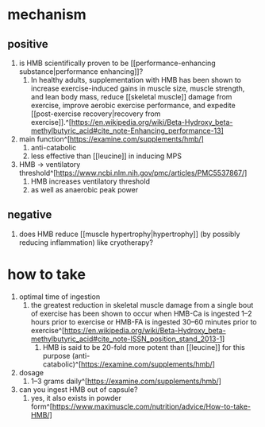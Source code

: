 # mechanism
## positive
1. is HMB scientifically proven to be [[performance-enhancing substance|performance enhancing]]?
	1. In healthy adults, supplementation with HMB has been shown to increase exercise-induced gains in muscle size, muscle strength, and lean body mass, reduce [[skeletal muscle]] damage from exercise, improve aerobic exercise performance, and expedite [[post-exercise recovery|recovery from exercise]].^[https://en.wikipedia.org/wiki/Beta-Hydroxy_beta-methylbutyric_acid#cite_note-Enhancing_performance-13]
4. main function^[https://examine.com/supplements/hmb/]
	1. anti-catabolic
	2. less effective than [[leucine]] in inducing MPS
5. HMB → ventilatory threshold^[https://www.ncbi.nlm.nih.gov/pmc/articles/PMC5537867/]
	1. HMB increases ventilatory threshold
	2. as well as anaerobic peak power
## negative
1. does HMB reduce [[muscle hypertrophy|hypertrophy]] (by possibly reducing inflammation) like cryotherapy?
# how to take
1. optimal time of ingestion
	1. the greatest reduction in skeletal muscle damage from a single bout of exercise has been shown to occur when HMB-Ca is ingested 1–2 hours prior to exercise or HMB-FA is ingested 30–60 minutes prior to exercise^[https://en.wikipedia.org/wiki/Beta-Hydroxy_beta-methylbutyric_acid#cite_note-ISSN_position_stand_2013-1]
		1. HMB is said to be 20-fold more potent than [[leucine]] for this purpose (anti-catabolic)^[https://examine.com/supplements/hmb/]
2. dosage
	1. 1–3 grams daily^[https://examine.com/supplements/hmb/]
3. can you ingest HMB out of capsule?
	1. yes, it also exists in powder form^[https://www.maximuscle.com/nutrition/advice/How-to-take-HMB/]